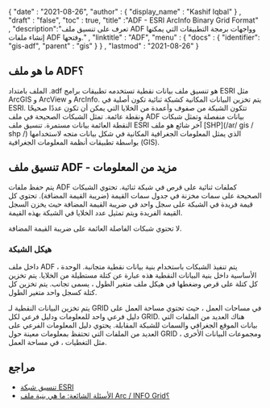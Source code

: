 {
  "date" : "2021-08-26",
  "author" : {
    "display_name" : "Kashif Iqbal"
} ,
  "draft" : "false",
  "toc" : true,
  "title" :"ADF - ESRI ArcInfo Binary Grid Format" ,
  "description":"تعرف على تنسيق ملف ADF وواجهات برمجة التطبيقات التي يمكنها إنشاء ملفات ADF وفتحها." ,
  "linktitle" : "ADF",
  "menu" : {
    "docs" : {
      "identifier": "gis-adf",
      "parent" : "gis"
}
} ,
  "lastmod" : "2021-08-26"
}

## ما هو ملف ADF؟

الملف بامتداد .adf هو تنسيق ملف بيانات نقطية تستخدمه تطبيقات برامج ESRI مثل ArcGIS و ArcView و ArcInfo. يتم تخزين البيانات المكانية كشبكة ثنائية تكون أصلية في ESRI. تتكون الشبكة من صفوف وأعمدة من الخلايا التي يمكن أن تكون عددًا صحيحًا ونقطة عائمة. تمثل الشبكات الصحيحة في ملف ADF بيانات منفصلة وتمثل شبكات النقطة العائمة بيانات مستمرة. تنسيق ملف ESRI آخر شائع هو ملف [SHP](/ar/ gis / shp /) الذي يمثل المعلومات الجغرافية المكانية في شكل بيانات متجه لاستخدامها بواسطة تطبيقات أنظمة المعلومات الجغرافية (GIS).

## تنسيق ملف ADF - مزيد من المعلومات

يتم حفظ ملفات ADF كملفات ثنائية على قرص في شبكة ثنائية. تحتوي الشبكات الصحيحة على سمات مخزنة في جدول سمات القيمة (ضريبة القيمة المضافة). تحتوي كل قيمة فريدة في الشبكة على سجل واحد في ضريبة القيمة المضافة حيث يخزن السجل القيمة الفريدة ويتم تمثيل عدد الخلايا في الشبكة بهذه القيمة.

لا تحتوي شبكات الفاصلة العائمة على ضريبة القيمة المضافة.

### هيكل الشبكة

داخل ملف ADF ، يتم تنفيذ الشبكات باستخدام بنية بيانات نقطية متجانبة. الوحدة الأساسية داخل بنية البيانات النقطية هذه عبارة عن كتلة مستطيلة من الخلايا. يتم تخزين كل كتلة على قرص وضغطها في هيكل ملف متغير الطول ، يسمى تجانب. يتم تخزين كل كتلة كسجل واحد متغير الطول.

يتم تخزين البيانات النقطية لـ GRID في مساحات العمل ، حيث تحتوي مساحة العمل على دليل فرعي واحد للمعلومات ودليل فرعي لكل GRID. هناك العديد من الملفات التي بيانات الموقع الجغرافي والسمات للشبكة المقابلة. يحتوي دليل المعلومات الفرعي على العديد من الملفات التي تحتفظ بمعلومات معينة حول GRID ومجموعات البيانات الأخرى ، مثل التغطيات ، في مساحة العمل.

## مراجع ##

* [تنسيق شبكة ESRI](https://help.arcgis.com/en/arcgisdesktop/10.0/help/index.html#//009t0000000w000000)
* [الأسئلة الشائعة: ما هي بنية ملف Arc / INFO Grid؟](https://support.esri.com/en/technical-article/000008526)

